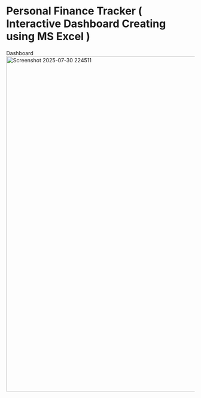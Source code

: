 # Personal Finance Tracker ( Interactive Dashboard Creating using MS Excel )
Dashboard  
<img width="1909" height="895" alt="Screenshot 2025-07-30 224511" src="https://github.com/user-attachments/assets/94c6b289-e50e-43e7-968a-6d15388a4710" />
